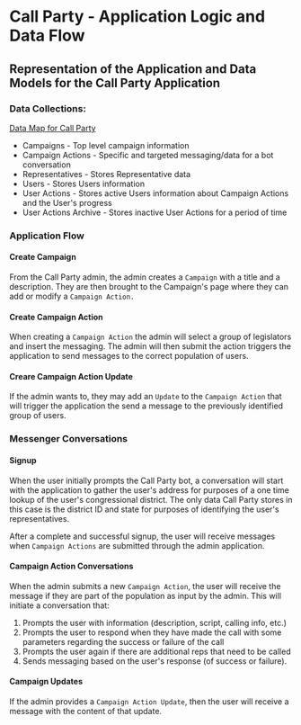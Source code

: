 # Call Party - Application Logic and Data Flow

## Representation of the Application and Data Models for the Call Party Application

### Data Collections:

[Data Map for Call Party](DATA_MAP.md)

- Campaigns - Top level campaign information
- Campaign Actions - Specific and targeted messaging/data for a bot conversation
- Representatives - Stores Representative data
- Users - Stores Users information
- User Actions - Stores active Users information about Campaign Actions and the User's progress
- User Actions Archive - Stores inactive User Actions for a period of time 

### Application Flow

#### Create Campaign

From the Call Party admin, the admin creates a `Campaign` with a title and a description. They are then brought to the Campaign's page where they can add or modify a `Campaign Action.` 

#### Create Campaign Action

When creating a `Campaign Action` the admin will select a group of legislators and insert the messaging. The admin will then submit the action triggers the application to send messages to the correct population of users.

#### Creare Campaign Action Update

If the admin wants to, they may add an `Update` to the `Campaign Action` that will trigger the application the send a message to the previously identified group of users. 

### Messenger Conversations

#### Signup

When the user initially prompts the Call Party bot, a conversation will start with the application to gather the user's address for purposes of a one time lookup of the user's congressional district. The only data Call Party stores in this case is the district ID and state for purposes of identifying the user's representatives.

After a complete and successful signup, the user will receive messages when `Campaign Actions` are submitted through the admin application.

#### Campaign Action Conversations

When the admin submits a new `Campaign Action`, the user will receive the message if they are part of the population as input by the admin. This will initiate a conversation that:

1. Prompts the user with information (description, script, calling info, etc.)
2. Prompts the user to respond when they have made the call with some parameters regarding the success or failure of the call
3. Prompts the user again if there are additional reps that need to be called
4. Sends messaging based on the user's response (of success or failure).

#### Campaign Updates

If the admin provides a `Campaign Action Update`, then the user will receive a message with the content of that update.



